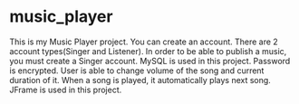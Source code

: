 # music_player
This is my Music Player project. 
You can create an account. 
There are 2 account types(Singer and Listener). 
In order to be able to publish a music, you must create a Singer account.
MySQL is used in this project. 
Password is encrypted. 
User is able to change volume of the song and current duration of it.
When a song is played, it automatically plays next song. 
JFrame is used in this project.
